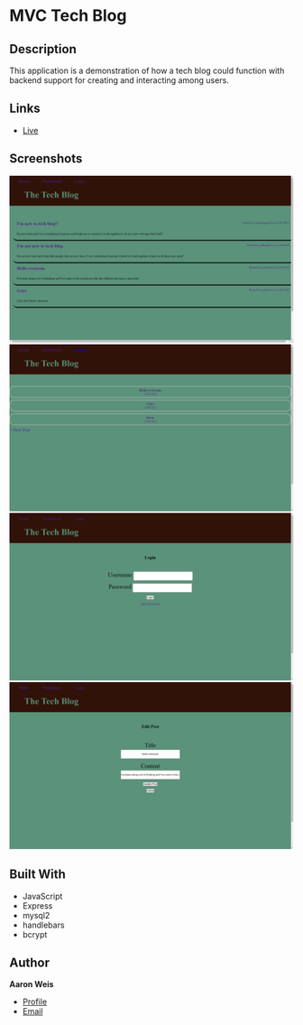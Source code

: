 # MVC Tech Blog

## Description

This application is a demonstration of how a tech blog could function with backend support for creating and interacting among users.

## Links

- [Live](https://modelvc-tech-blog.herokuapp.com/ 'Live View')

## Screenshots

![Home Page](/assets/screenshots/1.png 'Home Page')
![Dashboard](/assets/screenshots/2.png 'Dashboard')
![Login](/assets/screenshots/3.png 'Login')
![Editing Post](/assets/screenshots/4.png 'Editing Post')

## Built With

- JavaScript
- Express
- mysql2
- handlebars
- bcrypt

## Author

**Aaron Weis**

- [Profile](https://github.com/nofutofu)
- [Email](mailto:aaronrweis@gmail.com?subject=Hi 'Hi!')

